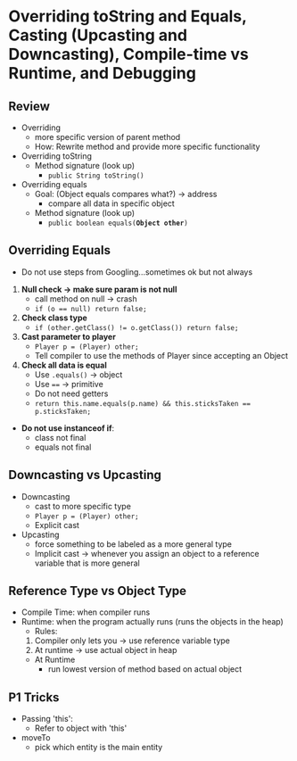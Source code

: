 # Overriding toString and Equals, Casting (Upcasting and Downcasting), Compile-time vs Runtime, and Debugging

## Review
- Overriding
    - more specific version of parent method
    - How:
        Rewrite method and provide more specific functionality
- Overriding toString
    - Method signature (look up)
        - `public String toString()`
- Overriding equals
    - Goal: (Object equals compares what?) -> address
        - compare all data in specific object
    - Method signature (look up)
        - `public boolean equals(`**`Object other`**`)`

## Overriding Equals
- Do not use steps from Googling...sometimes ok but not always
1. **Null check -> make sure param is not null**
    - call method on null -> crash
    - `if (o == null) return false;`
2. **Check class type**
    - `if (other.getClass() != o.getClass()) return false;`
3. **Cast parameter to player**
    - `Player p = (Player) other;`
    - Tell compiler to use the methods of Player since accepting an Object
4. **Check all data is equal**
    - Use `.equals()` -> object
    - Use `==` -> primitive
    - Do not need getters
    - `return this.name.equals(p.name) && this.sticksTaken == p.sticksTaken;`
- **Do not use instanceof if**:
    - class not final
    - equals not final

## Downcasting vs Upcasting
- Downcasting
    - cast to more specific type
    - `Player p = (Player) other;`
    - Explicit cast
- Upcasting
    - force something to be labeled as a more general type
    - Implicit cast -> whenever you assign an object to a reference variable that is more general

## Reference Type vs Object Type
- Compile Time: when compiler runs
- Runtime: when the program actually runs (runs the objects in the heap)
    - Rules:
    1. Compiler only lets you -> use reference variable type
    2. At runtime -> use actual object in heap
    - At Runtime
        - run lowest version of method based on actual object

## P1 Tricks
- Passing 'this':
    - Refer to object with 'this'
- moveTo
    - pick which entity is the main entity


